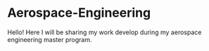 # Aerospace-Engineering
Hello! Here I will be sharing my work develop during my aerospace engineering master program. 
